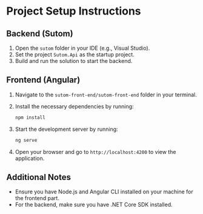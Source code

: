 # Project Setup Instructions

## Backend (Sutom)

1. Open the `sutom` folder in your IDE (e.g., Visual Studio).
2. Set the project `Sutom.Api` as the startup project.
3. Build and run the solution to start the backend.

## Frontend (Angular)

1. Navigate to the `sutom-front-end/sutom-front-end` folder in your terminal.
2. Install the necessary dependencies by running:

    ```sh
    npm install
    ```

3. Start the development server by running:

    ```sh
    ng serve
    ```

4. Open your browser and go to `http://localhost:4200` to view the application.

## Additional Notes

- Ensure you have Node.js and Angular CLI installed on your machine for the frontend part.
- For the backend, make sure you have .NET Core SDK installed.
